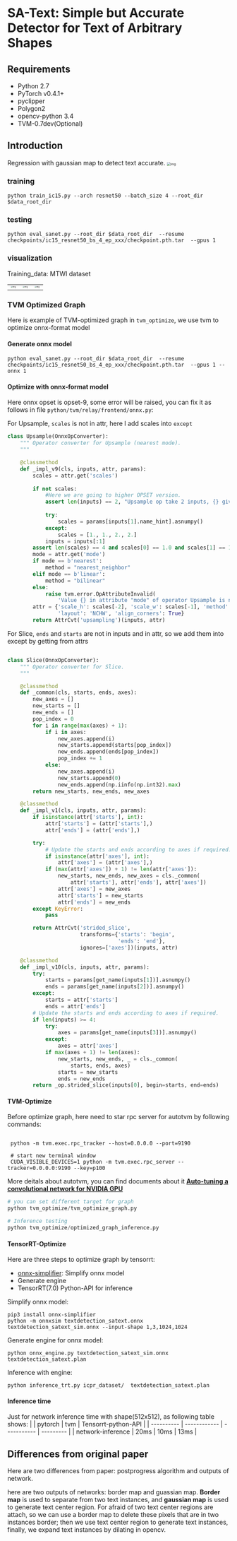# SA-Text: Simple but Accurate Detector for Text of Arbitrary Shapes

## Requirements
* Python 2.7
* PyTorch v0.4.1+
* pyclipper
* Polygon2
* opencv-python 3.4
* TVM-0.7dev(Optional)

## Introduction

Regression with gaussian map to detect text accurate.
<img src="figure/WX20200214-220416@2x.png" alt="img" style="zoom:50%;" />

### training

```shell
python train_ic15.py --arch resnet50 --batch_size 4 --root_dir $data_root_dir  
```

### testing

```shell
python eval_sanet.py --root_dir $data_root_dir  --resume checkpoints/ic15_resnet50_bs_4_ep_xxx/checkpoint.pth.tar  --gpus 1
```

### visualization

Training_data: MTWI dataset

|                                                              |                                                        |                                                        |
| ------------------------------------------------------------ | :----------------------------------------------------: | ------------------------------------------------------ |
| <img src="figure/1.png" alt="img" style="zoom:25%;" />| <img src="figure/2.png" alt="img" style="zoom:25%;" /> | <img src="figure/3.png" alt="img" style="zoom:25%;" /> |


### TVM Optimized Graph
Here is example of TVM-optimized graph in `tvm_optimize`, we use tvm to optimize onnx-format model

#### Generate onnx model

```
python eval_sanet.py --root_dir $data_root_dir  --resume checkpoints/ic15_resnet50_bs_4_ep_xxx/checkpoint.pth.tar  --gpus 1 --onnx 1
```

#### Optimize with onnx-format model
Here onnx opset is opset-9, some error will be raised, you can fix it as follows in file `python/tvm/relay/frontend/onnx.py`:

For Upsample, `scales` is not in attr, here I add scales into `except`
```python
class Upsample(OnnxOpConverter):
    """ Operator converter for Upsample (nearest mode).
    """

    @classmethod
    def _impl_v9(cls, inputs, attr, params):
        scales = attr.get('scales')
        
        if not scales:
            #Here we are going to higher OPSET version.
            assert len(inputs) == 2, "Upsample op take 2 inputs, {} given".format(len(inputs))
            
            try:
                scales = params[inputs[1].name_hint].asnumpy()
            except:
                scales = [1., 1., 2., 2.]
            inputs = inputs[:1]
        assert len(scales) == 4 and scales[0] == 1.0 and scales[1] == 1.0
        mode = attr.get('mode')
        if mode == b'nearest':
            method = "nearest_neighbor"
        elif mode == b'linear':
            method = "bilinear"
        else:
            raise tvm.error.OpAttributeInvalid(
                'Value {} in attribute "mode" of operator Upsample is not valid.'.format(mode))
        attr = {'scale_h': scales[-2], 'scale_w': scales[-1], 'method': method,
                'layout': 'NCHW', 'align_corners': True}
        return AttrCvt('upsampling')(inputs, attr)

```

For Slice, `ends` and `starts` are not in inputs and in attr, so we add them into except by getting from attrs
```python

class Slice(OnnxOpConverter):
    """ Operator converter for Slice.
    """

    @classmethod
    def _common(cls, starts, ends, axes):
        new_axes = []
        new_starts = []
        new_ends = []
        pop_index = 0
        for i in range(max(axes) + 1):
            if i in axes:
                new_axes.append(i)
                new_starts.append(starts[pop_index])
                new_ends.append(ends[pop_index])
                pop_index += 1
            else:
                new_axes.append(i)
                new_starts.append(0)
                new_ends.append(np.iinfo(np.int32).max)
        return new_starts, new_ends, new_axes

    @classmethod
    def _impl_v1(cls, inputs, attr, params):
        if isinstance(attr['starts'], int):
            attr['starts'] = (attr['starts'],)
            attr['ends'] = (attr['ends'],)

        try:
            # Update the starts and ends according to axes if required.
            if isinstance(attr['axes'], int):
                attr['axes'] = (attr['axes'],)
            if (max(attr['axes']) + 1) != len(attr['axes']):
                new_starts, new_ends, new_axes = cls._common(
                    attr['starts'], attr['ends'], attr['axes'])
                attr['axes'] = new_axes
                attr['starts'] = new_starts
                attr['ends'] = new_ends
        except KeyError:
            pass

        return AttrCvt('strided_slice',
                       transforms={'starts': 'begin',
                                   'ends': 'end'},
                       ignores=['axes'])(inputs, attr)

    @classmethod
    def _impl_v10(cls, inputs, attr, params):
        try:
            starts = params[get_name(inputs[1])].asnumpy()
            ends = params[get_name(inputs[2])].asnumpy()
        except:
            starts = attr['starts']
            ends = attr['ends']
        # Update the starts and ends according to axes if required.
        if len(inputs) >= 4:
            try:
                axes = params[get_name(inputs[3])].asnumpy()
            except:
                axes = attr['axes']
            if max(axes + 1) != len(axes):
                new_starts, new_ends, _ = cls._common(
                    starts, ends, axes)
                starts = new_starts
                ends = new_ends
        return _op.strided_slice(inputs[0], begin=starts, end=ends)
```

#### TVM-Optimize
Before optimize graph, here need to star rpc server for autotvm by following commands:
```shell

 python -m tvm.exec.rpc_tracker --host=0.0.0.0 --port=9190 
 
 # start new terminal window
 CUDA_VISIBLE_DEVICES=1 python -m tvm.exec.rpc_server --tracker=0.0.0.0:9190 --key=p100
```
More deitals about autotvm, you can find documents about it [**Auto-tuning a convolutional network for NVIDIA GPU**](https://docs.tvm.ai/tutorials/autotvm/tune_relay_cuda.html)
```python
# you can set different target for graph
python tvm_optimize/tvm_optimize_graph.py
```

```python
# Inference testing
python tvm_optimize/optimized_graph_inference.py
```

#### TensorRT-Optimize
Here are three steps to optimize graph by tensorrt:
- [onnx-simplifier](https://github.com/daquexian/onnx-simplifier): Simplify onnx model
- Generate engine 
- TensorRT(7.0) Python-API for inference

Simplify onnx model:
```
pip3 install onnx-simplifier
python -m onnxsim textdetection_satext.onnx textdetection_satext_sim.onnx --input-shape 1,3,1024,1024
```
Generate engine for onnx model:
```
python onnx_engine.py textdetection_satext_sim.onnx textdetection_satext.plan
```
Inference with engine:
```
python inference_trt.py icpr_dataset/  textdetection_satext.plan
```
#### Inference time
Just for network inference time with shape(512x512), as following table shows:
|  | pytorch | tvm | Tensorrt-python-API |
| ---------- | ------------ | ----------- | --------- |
| network-inference | 20ms | 10ms | 13ms |


## Differences from original paper

Here are two differences from paper: postprogress algorithm and outputs of network.

here are two outputs of networks: border map and guassian map. **Border map** is used to separate from two text instances, and **gaussian map** is used to generate text center region. For afraid of two text center regions are attach, so we can use a border map to delete these pixels that are in two instances border; then we use text center region to generate text instances, finally, we expand text instances by dilating in opencv.

